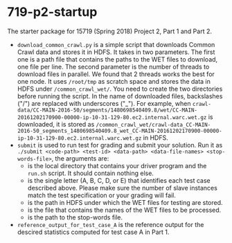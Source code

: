 # 719-p2-startup
The starter package for 15719 (Spring 2018) Project 2, Part 1 and Part 2.
- `download_common_crawl.py` is a simple script that downloads Common Crawl data and stores it in HDFS. It takes in two parameters. The first one is a path file that contains the paths to the WET files to download, one file per line. The second parameter is the number of threads to download files in parallel. We found that 2 threads works the best for one node. It uses `/root/tmp` as scratch space and stores the data in HDFS under `/common_crawl_wet/`. You need to create the two directories before running the script. In the name of downloaded files, backslashes ("/") are replaced with underscores ("_"). For example, when `crawl-data/CC-MAIN-2016-50/segments/1480698540409.8/wet/CC-MAIN-20161202170900-00000-ip-10-31-129-80.ec2.internal.warc.wet.gz` is downloaded, it is stored as `/common_crawl_wet/crawl-data_CC-MAIN-2016-50_segments_1480698540409.8_wet_CC-MAIN-20161202170900-00000-ip-10-31-129-80.ec2.internal.warc.wet.gz` in HDFS.
- `submit` is used to run test for grading and submit your solution. Run it as `./submit <code-path> <test-id> <data-path> <data-file-names> <stop-words-file>`, the arguments are:
  - <code-path> is the local directory that contains your driver program and the `run.sh` script. It should contain nothing else.
  - <test-id> is the single letter (A, B, C, D, or E) that identifies each test case described above. Please make sure the number of slave instances match the test specification or your grading will fail.
   - <data-path> is the path in HDFS under which the WET files for testing are stored.
   - <data-file-names> is the file that contains the names of the WET files to be processed.
   - <stop-words-files> is the path to the stop-words file.
- `reference_output_for_test_case_A` is the reference output for the descired statistics computed for test case A in Part 1.  

